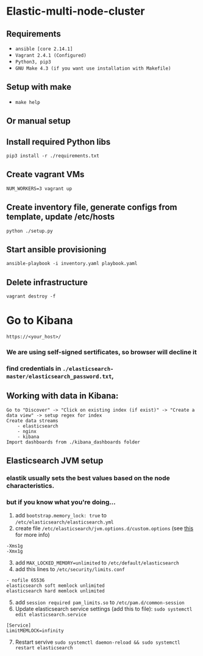 # Elastic-multi-node-cluster

## Requirements
- `ansible [core 2.14.1]`
- `Vagrant 2.4.1 (Configured)`
- `Python3, pip3`
- `GNU Make 4.3 (if you want use installation with Makefile)`

## Setup with make
- `make help`

## Or manual setup

## Install required Python libs
`pip3 install -r ./requirements.txt`

## Create vagrant VMs
`NUM_WORKERS=3 vagrant up`

## Create inventory file, generate configs from template, update /etc/hosts
`python ./setup.py`

## Start ansible provisioning
`ansible-playbook -i inventory.yaml playbook.yaml`

## Delete infrastructure
`vagrant destroy -f`

# Go to Kibana
`https://<your_host>/`
### We are using self-signed sertificates, so browser will decline it
### find credentials in `./elasticsearch-master/elasticsearch_password.txt`,

## Working with data in Kibana:
```
Go to "Discover" -> "Click on existing index (if exist)" -> "Create a data view" -> setup regex for index
Create data streams
    - elasticsearch
    - nginx
    - kibana
Import dashboards from ./kibana_dashboards folder
```

## Elasticsearch JVM setup
### elastik usually sets the best values based on the node characteristics.
### but if you know what you're doing...
1. add `bootstrap.memory_lock: true` to `/etc/elasticsearch/elasticsearch.yml`
2. create file `/etc/elasticsearch/jvm.options.d/custom.options` (see [this](https://www.elastic.co/guide/en/elasticsearch/reference/8.15/advanced-configuration.html#set-jvm-options) for more info)
```
-Xms1g
-Xmx1g
```
3. add `MAX_LOCKED_MEMORY=unlimited` to `/etc/default/elasticsearch`
4. add this lines to `/etc/security/limits.conf`
```
- nofile 65536
elasticsearch soft memlock unlimited
elasticsearch hard memlock unlimited
```
5. add `session required pam_limits.so` to  `/etc/pam.d/common-session`
6. Update elasticsearch service settings (add this to file):
`sudo systemctl edit elasticsearch.service`
```
[Service]
LimitMEMLOCK=infinity
```
7. Restart servive `sudo systemctl daemon-reload && sudo systemctl restart elasticsearch`
